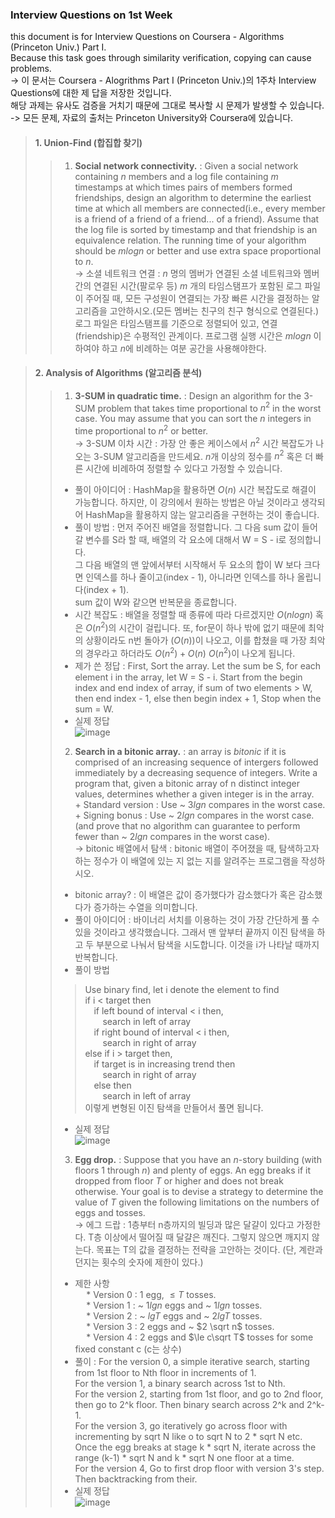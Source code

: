 ### Interview Questions on 1st Week  
  
this document is for Interview Questions on Coursera - Algorithms (Princeton Univ.) Part I.  
Because this task goes through similarity verification, copying can cause problems.  
-> 이 문서는 Coursera - Alogrithms Part I (Princeton Univ.)의 1주차 Interview Questions에 대한 제 답을 저장한 것입니다.  
해당 과제는 유사도 검증을 거치기 때문에 그대로 복사할 시 문제가 발생할 수 있습니다.  
-> 모든 문제, 자료의 출처는 Princeton University와 Coursera에 있습니다.  

> #### 1. Union-Find (합집합 찾기)
> > 1. __Social network connectivity.__ : Given a social network containing $n$ members and a log file containing $m$ timestamps at which times pairs of members formed friendships, design an algorithm to determine the earliest time at which all members are connected(i.e., every member is a friend of a friend of a friend... of a friend). Assume that the log file is sorted by timestamp and that friendship is an equivalence relation. The running time of your algorithm should be $mlogn$ or better and use extra space proportional to $n$.  
> > -> 소셜 네트워크 연결 : $n$ 명의 멤버가 연결된 소셜 네트워크와 멤버 간의 연결된 시간(팔로우 등) $m$ 개의 타임스탬프가 포함된 로그 파일이 주어질 때, 모든 구성원이 연결되는 가장 빠른 시간을 결정하는 알고리즘을 고안하시오.(모든 멤버는 친구의 친구 형식으로 연결된다.) 로그 파일은 타임스탬프를 기준으로 정렬되어 있고, 연결(friendship)은 수평적인 관계이다. 프로그램 실행 시간은 $mlogn$ 이하여야 하고 $n$에 비례하는 여분 공간을 사용해야한다.  

> #### 2. Analysis of Algorithms (알고리즘 분석)  
>  > 1. __3-SUM in quadratic time.__ : Design an algorithm for the 3-SUM problem that takes time proportional to $n^2$ in the worst case. You may assume that you can sort the $n$ integers in time proportional to $n^2$ or better.  
>  > -> 3-SUM 이차 시간 : 가장 안 좋은 케이스에서 $n^2$ 시간 복잡도가 나오는 3-SUM 알고리즘을 만드세요. $n$개 이상의 정수를 $n^2$ 혹은 더 빠른 시간에 비례하여 정렬할 수 있다고 가정할 수 있습니다.  
>  > + 풀이 아이디어 : HashMap을 활용하면 $O(n)$ 시간 복잡도로 해결이 가능합니다. 하지만, 이 강의에서 원하는 방법은 아닐 것이라고 생각되어 HashMap을 활용하지 않는 알고리즘을 구현하는 것이 좋습니다.  
>  > + 풀이 방법 : 먼저 주어진 배열을 정렬합니다. 그 다음 sum 값이 들어갈 변수를 S라 할 때, 배열의 각 요소에 대해서 W = S - i로 정의합니다.  
>  >               그 다음 배열의 맨 앞에서부터 시작해서 두 요소의 합이 W 보다 크다면 인덱스를 하나 줄이고(index - 1), 아니라면 인덱스를 하나 올립니다(index + 1).  
>  >               sum 값이 W와 같으면 반복문을 종료합니다.  
>  > + 시간 복잡도 : 배열을 정렬할 때 종류에 따라 다르겠지만 $O(nlogn)$ 혹은 $O(n^2)$의 시간이 걸립니다. 또, for문이 하나 밖에 없기 때문에 최악의 상황이라도 n번 돌아가 $(O(n))$이 나오고, 이를 합쳤을 때 가장 최악의 경우라고 하더라도 $O(n^2) + O(n) ~ O(n^2)$이 나오게 됩니다.  
>  > + 제가 쓴 정답 : First, Sort the array. Let the sum be S, for each element i in the array, let W = S - i. Start from the begin index and end index of array, if sum of two elements > W, then end index - 1, else then begin index + 1, Stop when the sum = W.  
>  > + 실제 정답  
>  > ![image](https://user-images.githubusercontent.com/23286838/224547432-d9fc4b97-c615-4d95-8841-09402e88c506.png)  
>  > 2. __Search in a bitonic array.__ : an array is _bitonic_ if it is comprised of an increasing sequence of intergers followed immediately by a decreasing sequence of integers. Write a program that, given a bitonic array of n distinct integer values, determines whether a given integer is in the array.  
>  >                                     + Standard version : Use ~ $3lgn$ compares in the worst case.  
>  >                                     + Signing bonus : Use ~ $2 lgn$ compares in the worst case.(and prove that no algorithm can guarantee to perform fewer than ~ $2lgn$ compares in the worst case).  
>  > -> bitonic 배열에서 탐색 : bitonic 배열이 주어졌을 때, 탐색하고자 하는 정수가 이 배열에 있는 지 없는 지를 알려주는 프로그램을 작성하시오.  
>  > + bitonic array? : 이 배열은 값이 증가했다가 감소했다가 혹은 감소했다가 증가하는 수열을 의미합니다.  
>  > + 풀이 아이디어 : 바이너리 서치를 이용하는 것이 가장 간단하게 풀 수 있을 것이라고 생각했습니다. 그래서 맨 앞부터 끝까지 이진 탐색을 하고 두 부분으로 나눠서 탐색을 시도합니다. 이것을 i가 나타날 때까지 반복합니다.  
>  > + 풀이 방법  
>  > > Use binary find, let i denote the element to find  
>  > > if i < target then  
>  > > &emsp;if left bound of interval < i then,    
>  > > &emsp;&emsp;search in left of array  
>  > > &emsp;if right bound of interval < i then,  
>  > > &emsp;&emsp;search in right of array  
>  > > else if i > target then,  
>  > > &emsp;if target is in increasing trend then  
>  > > &emsp;&emsp;search in right of array  
>  > > &emsp;else then  
>  > > &emsp;&emsp;search in left of array  
>  >   이렇게 변형된 이진 탐색을 만들어서 풀면 됩니다.  
>  > + 실제 정답  
>  > ![image](https://user-images.githubusercontent.com/23286838/224547379-6def50ea-a53b-43dd-9b8f-39e0ff256a7a.png)  
>  > 3. __Egg drop.__ : Suppose that you have an $n$-story building (with floors 1 through $n$) and plenty of eggs. An egg breaks if it dropped from floor $T$ or higher and does not break otherwise. Your goal is to devise a strategy to determine the value of $T$ given the following limitations on the numbers of eggs and tosses.  
>  > -> 에그 드랍 : 1층부터 n층까지의 빌딩과 많은 달걀이 있다고 가정한다. T층 이상에서 떨어질 때 달걀은 깨진다. 그렇지 않으면 깨지지 않는다. 목표는 T의 값을 결정하는 전략을 고안하는 것이다. (단, 계란과 던지는 횟수의 숫자에 제한이 있다.)  
>  > + 제한 사항  
>  > &emsp; * Version 0 : 1 egg, $\le T$ tosses.  
>  > &emsp; * Version 1 : ~ $1lgn$ eggs and ~ $1lgn$ tosses.  
>  > &emsp; * Version 2 : ~ $lgT$ eggs and ~ $2lgT$ tosses.  
>  > &emsp; * Version 3 : 2 eggs and ~ $2 \sqrt n$ tosses.  
>  > &emsp; * Version 4 : 2 eggs and $\le c\sqrt T$ tosses for some fixed constant c (c는 상수)  
>  > + 풀이 : For the version 0, a simple iterative search, starting from 1st floor to Nth floor in increments of 1.  
>  >          For the version 1, a binary search across 1st to Nth.  
>  >          For the version 2, starting from 1st floor, and go to 2nd floor, then go to 2^k floor. Then binary search across 2^k and 2^k-1.  
>  >          For the version 3, go iteratively go across floor with incrementing by sqrt N like o to sqrt N to 2 * sqrt N etc. Once the egg breaks at stage k * sqrt N, iterate across the range (k-1) * sqrt N and k * sqrt N one floor at a time.  
>  >          For the version 4, Go to first drop floor with version 3's step. Then backtracking from their.  
>  > + 실제 정답  
>  > ![image](https://user-images.githubusercontent.com/23286838/224547338-26574ecd-29e9-4057-aaf3-cbc6d70cb17b.png)  

